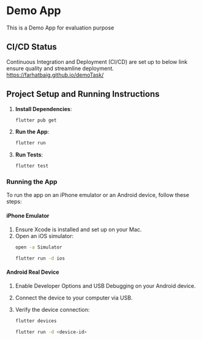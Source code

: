 # Demo App

This is a Demo App for evaluation purpose

## CI/CD Status

Continuous Integration and Deployment (CI/CD) are set up to below link ensure quality and streamline deployment.
https://farhatbaig.github.io/demoTask/



## Project Setup and Running Instructions

1. **Install Dependencies**:
    ```bash
    flutter pub get
    ```

2. **Run the App**:
    ```bash
    flutter run
    ```

3. **Run Tests**:
    ```bash
    flutter test
    ```

### Running the App

To run the app on an iPhone emulator or an Android device, follow these steps:

#### iPhone Emulator
1. Ensure Xcode is installed and set up on your Mac.
2. Open an iOS simulator:
    ```bash
    open -a Simulator
    ```
    ```bash
    flutter run -d ios
    ```

#### Android Real Device
1. Enable Developer Options and USB Debugging on your Android device.
2. Connect the device to your computer via USB.
3. Verify the device connection:

    ```bash
    flutter devices
    ```
    ```bash
    flutter run -d <device-id>
    ```




